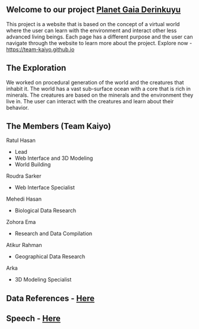 ## Welcome to our project [Planet Gaia Derinkuyu](https://team-kaiyo.github.io)

This project is a website that is based on the concept of a virtual world where the user can learn with the environment and interact other less advanced living beings. Each page has a different purpose and the user can navigate through the website to learn more about the project.
Explore now - https://team-kaiyo.github.io

## The Exploration

We worked on procedural generation of the world and the creatures that inhabit it. The world has a vast sub-surface ocean with a core that is rich in minerals. The creatures are based on the minerals and the environment they live in. The user can interact with the creatures and learn about their behavior.

## The Members (Team Kaiyo)

Ratul Hasan
- Lead
- Web Interface and 3D Modeling
- World Building

Roudra Sarker
- Web Interface Specialist

Mehedi Hasan
- Biological Data Research

Zohora Ema
- Research and Data Compilation

Atikur Rahman
- Geographical Data Research

Arka
- 3D Modeling Specialist


## Data References - [Here](/REFERENCES.md)

## Speech - [Here](/Speech.md)